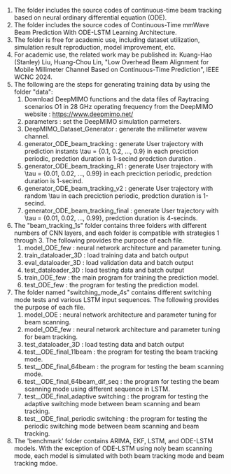 1. The folder includes the source codes of continuous-time beam tracking based on neural ordinary differential equation (ODE).
2. The folder includes the source codes of Continuous-Time mmWave Beam Prediction With ODE-LSTM Learning Architecture.
3. The folder is free for academic use, including dataset utilization, simulation result reproduction, model improvement, etc.
4. For academic use, the related work may be published in:
Kuang-Hao (Stanley) Liu, Huang-Chou Lin, "Low Overhead Beam Alignment for Mobile Millimeter Channel Based on Continuous-Time Prediction", IEEE WCNC 2024.
5. The following are the steps for generating training data by using the folder "data":
   1. Download DeepMIMO functions and the data files of Raytracing scenarios O1 in 28 GHz operating frequency from the DeepMIMO website : https://www.deepmimo.net/
   2. parameters : set the DeepMIMO simulation parmeters.
   3. DeepMIMO_Dataset_Generator :  generate the millimeter wavew channel.
   4. generator_ODE_beam_tracking : generate User trajectory with prediction instants \tau = {0.1, 0.2, ..., 0.9} in each preciction periodic, predction duration is 1-secind predction duration .
   5. generator_ODE_beam_tracking_R1 : generate User trajectory with \tau = {0.01, 0.02, ..., 0.99} in each preciction periodic, predction duration is 1-secind.
   6. generator_ODE_beam_tracking_v2 : generate User trajectory with random \tau in each preciction periodic, predction duration is 1-secind.
   7. generator_ODE_beam_tracking_final : generate User trajectory with \tau = {0.01, 0.02, ..., 0.99}, predction duration is 4-secinds.
7. The "beam_tracking_1s" folder contains three folders with different numbers of CNN layers, and each folder is compatible with strategies 1 through 3. The following provides the purpose of each file.
   1. model_ODE_few : neural network architecture and parameter tuning.
   2. train_dataloader_3D : load training data and batch output
   3. eval_dataloader_3D : load validation data and batch output 
   4. test_dataloader_3D : load testing data and batch output
   5. train_ODE_few : the main program for training the prediction model.
   6. test_ODE_few : the program for testing the prediction model.
9.  The folder named "switching_mode_4s" contains different switching mode tests and various LSTM input sequences. The following provides the purpose of each file.
    1. model_ODE : neural network architecture and parameter tuning for beam scanning.
    2. model_ODE_few : neural network architecture and parameter tuning for beam tracking.
    3. test_dataloader_3D : load testing data and batch output
    4. test__ODE_final_11beam : the program for testing the beam tracking mode.
    5. test__ODE_final_64beam : the program for testing the beam scanning mode.
    6. test__ODE_final_64beam_dif_seq : the program for testing the beam scanning mode using different sequence in LSTM.
    7. test__ODE_final_adaptive switching : the program for testing the adaptive switching mode between beam scanning and beam tracking. 
    8. test__ODE_final_periodic switching : the program for testing the periodic switching mode between beam scanning and beam tracking.
11.  The 'benchmark' folder contains ARIMA, EKF, LSTM, and ODE-LSTM models. With the exception of ODE-LSTM using noly beam scanning mode, each model is simulated with both beam tracking mode and beam tracking mdoe.

